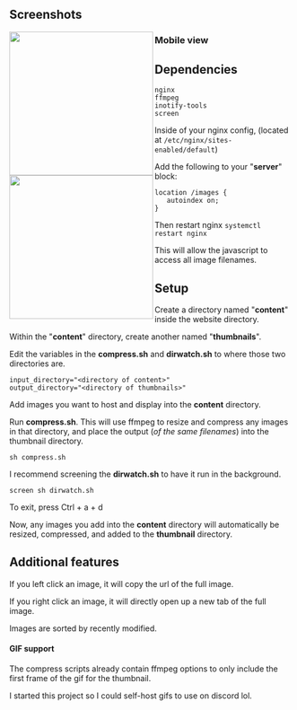 ## Screenshots
<a href="url"><img src="https://github.com/skep1337/dynamic-gallery/assets/45910586/3c5a9c54-5412-4765-b91a-e9a376abe822" align="left" height="256" ></a>

### Mobile view
<a href="url"><img src="https://github.com/skep1337/dynamic-gallery/assets/45910586/81bec605-9b2e-481f-aa2c-d5528073a156" align="left" height="256" ></a>

## Dependencies

```
nginx
ffmpeg
inotify-tools
screen
```

Inside of your nginx config, (located at ```/etc/nginx/sites-enabled/default```)

Add the following to your "**server**" block:
```
location /images {
   autoindex on;
}
```

Then restart nginx ```systemctl restart nginx```

This will allow the javascript to access all image filenames.

## Setup

Create a directory named "**content**" inside the website directory.

Within the "**content**" directory, create another named "**thumbnails**".

Edit the variables in the **compress.sh** and **dirwatch.sh** to where those two directories are.

```
input_directory="<directory of content>"
output_directory="<directory of thumbnails>"
```

Add images you want to host and display into the **content** directory.

Run **compress.sh**. This will use ffmpeg to resize and compress any images in that directory, and place the output (*of the same filenames*) into the thumbnail directory.

```sh compress.sh```

I recommend screening the **dirwatch.sh** to have it run in the background. 

```screen sh dirwatch.sh```

To exit, press Ctrl + a + d

Now, any images you add into the **content** directory will automatically be resized, compressed, and added to the **thumbnail** directory.

## Additional features

If you left click an image, it will copy the url of the full image.

If you right click an image, it will directly open up a new tab of the full image.

Images are sorted by recently modified.

#### GIF support

The compress scripts already contain ffmpeg options to only include the first frame of the gif for the thumbnail.

I started this project so I could self-host gifs to use on discord lol.
